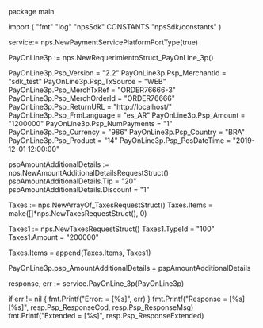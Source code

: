 package main

import (
        "fmt"
        "log"
        "npsSdk"
        CONSTANTS "npsSdk/constants"
)

service:= nps.NewPaymentServicePlatformPortType(true)

PayOnLine3p := nps.NewRequerimientoStruct_PayOnLine_3p()

PayOnLine3p.Psp_Version = "2.2"
PayOnLine3p.Psp_MerchantId = "sdk_test"
PayOnLine3p.Psp_TxSource = "WEB"
PayOnLine3p.Psp_MerchTxRef = "ORDER76666-3"
PayOnLine3p.Psp_MerchOrderId = "ORDER76666"
PayOnLine3p.Psp_ReturnURL = "http://localhost/"
PayOnLine3p.Psp_FrmLanguage = "es_AR"
PayOnLine3p.Psp_Amount = "1200000"
PayOnLine3p.Psp_NumPayments = "1"
PayOnLine3p.Psp_Currency = "986"
PayOnLine3p.Psp_Country = "BRA"
PayOnLine3p.Psp_Product = "14"
PayOnLine3p.Psp_PosDateTime = "2019-12-01 12:00:00"

pspAmountAdditionalDetails := nps.NewAmountAdditionalDetailsRequestStruct()
pspAmountAdditionalDetails.Tip = "20"
pspAmountAdditionalDetails.Discount = "1"

Taxes := nps.NewArrayOf_TaxesRequestStruct()
Taxes.Items = make([]*nps.NewTaxesRequestStruct(), 0)

Taxes1 := nps.NewTaxesRequestStruct()
Taxes1.TypeId = "100"
Taxes1.Amount = "200000"

Taxes.Items = append(Taxes.Items, Taxes1)

PayOnLine3p.psp_AmountAdditionalDetails = pspAmountAdditionalDetails

response, err := service.PayOnLine_3p(PayOnLine3p)

if err != nil {
    fmt.Printf("Error: = [%s]", err)
}
fmt.Printf("Response = [%s] [%s]", resp.Psp_ResponseCod, resp.Psp_ResponseMsg)
fmt.Printf("Extended = [%s]", resp.Psp_ResponseExtended)



